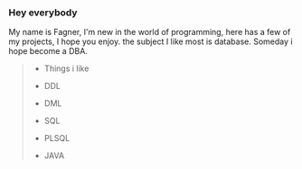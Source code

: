 ### Hey everybody 

<!--
**FagnerRumenigg/FagnerRumenigg** is a ✨ _special_ ✨ repository because its `README.md` (this file) appears on your GitHub profile.
-->
My name is Fagner, I'm new in the world of programming, here has a few of my projects, I hope you enjoy. 
the subject I like most is database. Someday i hope become a DBA.

> - Things i like 
 >
> - DDL
 >
> - DML
 >
> - SQL
 >
> - PLSQL
 >
> - JAVA

